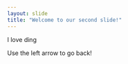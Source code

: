 ```yaml
---
layout: slide
title: "Welcome to our second slide!"
---
```

I love ding

Use the left arrow to go back!